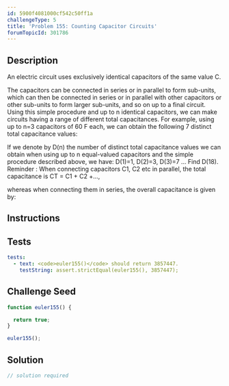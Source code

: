 ```yaml
---
id: 5900f4081000cf542c50ff1a
challengeType: 5
title: 'Problem 155: Counting Capacitor Circuits'
forumTopicId: 301786
---
```


## Description

<section id='description'>

An electric circuit uses exclusively identical capacitors of the same value C.

The capacitors can be connected in series or in parallel to form sub-units, which can then be connected in series or in parallel with other capacitors or other sub-units to form larger sub-units, and so on up to a final circuit. Using this simple procedure and up to n identical capacitors, we can make circuits having a range of different total capacitances. For example, using up to n=3 capacitors of 60 F each, we can obtain the following 7 distinct total capacitance values:

If we denote by D(n) the number of distinct total capacitance values we can obtain when using up to n equal-valued capacitors and the simple procedure described above, we have: D(1)=1, D(2)=3, D(3)=7 ... Find D(18). Reminder : When connecting capacitors C1, C2 etc in parallel, the total capacitance is CT = C1 + C2 +...,

whereas when connecting them in series, the overall capacitance is given by:

</section>

## Instructions

<section id='instructions'>

</section>

## Tests

<section id='tests'>

```yml
tests:
  - text: <code>euler155()</code> should return 3857447.
    testString: assert.strictEqual(euler155(), 3857447);

```

</section>

## Challenge Seed

<section id='challengeSeed'>

<div id='js-seed'>

```js
function euler155() {

  return true;
}

euler155();
```

</div>

</section>

## Solution

<section id='solution'>

```js
// solution required
```

</section>

